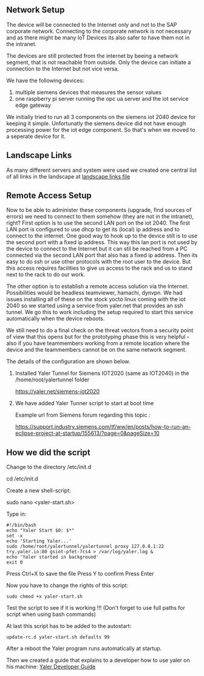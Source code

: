 ## Network Setup

The device will be connected to the Internet only and not to the SAP corporate network. Connecting to the corporate network is not necessary and as there might be many IoT Devices its also safer to have them not in the intranet.

The devices are still protected from the internet by beeing a network segment, that is not reachable from outside. Only the device can initiate a connection to the Internet but not vice versa.

We have the following devices:
1. multiple siemens devices that measures the sensor values
2. one raspberry pi server running the opc ua server and the iot service edge gateway

We initially tried to run all 3 components on the siemens iot 2040 device for keeping it simple. Unfortunatly the siemens device did not have enough processing power for the iot edge component. So that's when we moved to a seperate device for it.

## Landscape Links

As many different servers and system were used we created one central list of all links in the landscape at [landscape links file](landscape_links.md)

## Remote Access Setup
Now to be able to administer these components (upgrade, find sources of errors) we need to connect to them somehow (they are not in the intranet), right? First option is to use the second LAN port on the iot 2040. The first LAN port is configured to use dhcp to get its (local) ip address and to connect to the internet. One good way to hook up to the device still is to use the second port with a fixed ip address. This way this lan port is not used by the device to connect to the Internet but it can stil be reached from a PC connected via the second LAN port that also has a fixed ip address. Then its easy to do ssh or use other protocols with the root user to the device. But this access requires facilities to give us access to the rack and us to stand next to the rack to do our work. 

The other option is to establish a remote access solution via the Internet. Possibilities would be headless teamviewer, hamachi, dynvpn. We had issues installing all of these on the stock yocto linux coming with the iot 2040 so we started using a service from yaler.net that provides an ssh tunnel. We go this to work including the setup required to start this service automatically when the device reboots.

We still need to do a final check on the threat vectors from a security point of view that this opens but for the prototyping phase this is very helpful - also if you have teammembers working from a remote location where the device and the teammembers cannot be on the same network segment.

The details of the configuration are shown below.

1. Installed Yaler Tunnel for Siemens IOT2020 (same as IOT2040) in the /home/root/yalertunnel folder

    https://yaler.net/siemens-iot2020

2. We have added Yaler Tunner script to start at boot time

    Example url from Siemens forum regarding this topic :

    https://support.industry.siemens.com/tf/ww/en/posts/how-to-run-an-eclipse-project-at-startup/155613/?page=0&pageSize=10

## How we did the script

Change to the directory /etc/init.d

cd /etc/init.d

Create a new shell-script:

sudo nano <yaler-start.sh>

Type in:

```
#!/bin/bash
echo "Yaler Start $0: $*"
set -x
echo 'Starting Yaler...'
sudo /home/root/yalertunnel/yalertunnel proxy 127.0.0.1:22 try.yaler.io:80 gsiot-pfet-7cs4 > /var/log/yaler.log &
echo 'Yaler started in background'
exit 0
```

Press Ctrl+X to save the file
Press Y to confirm
Press Enter

Now you have to change the rights of this script:

```
sudo chmod +x yaler-start.sh
```

Test the script to see if it is working !!!
(Don't forget to use full paths for script when using bash commands)

At last this script has to be added to the autostart:

```
update-rc.d yaler-start.sh defaults 99
```

After a reboot the Yaler program runs automatically at startup.

Then we created a guide that explains to a developer how to use yaler on his machine: [Yaler Developer Guide](AccessSiemensAndRaspberryViaYaler.md)